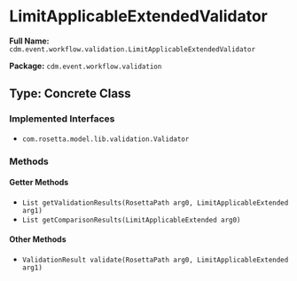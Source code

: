 # LimitApplicableExtendedValidator

**Full Name:** `cdm.event.workflow.validation.LimitApplicableExtendedValidator`

**Package:** `cdm.event.workflow.validation`

## Type: Concrete Class

### Implemented Interfaces

- `com.rosetta.model.lib.validation.Validator`

### Methods

#### Getter Methods

- `List getValidationResults(RosettaPath arg0, LimitApplicableExtended arg1)`
- `List getComparisonResults(LimitApplicableExtended arg0)`

#### Other Methods

- `ValidationResult validate(RosettaPath arg0, LimitApplicableExtended arg1)`

